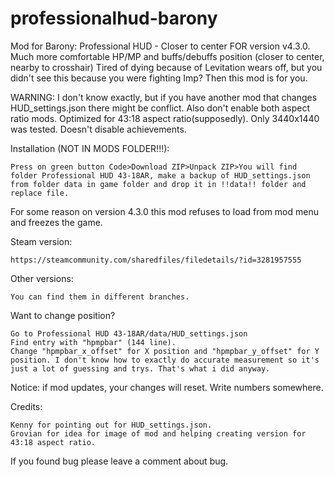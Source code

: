# professionalhud-barony
Mod for Barony: Professional HUD - Closer to center
FOR version v4.3.0.
Much more comfortable HP/MP and buffs/debuffs position (closer to center, nearby to crosshair)
Tired of dying because of Levitation wears off, but you didn't see this because you were fighting Imp? Then this mod is for you.

WARNING:
I don't know exactly, but if you have another mod that changes HUD_settings.json there might be conflict. Also don't enable both aspect ratio mods.
Optimized for 43:18 aspect ratio(supposedly). Only 3440x1440 was tested.
Doesn't disable achievements.

Installation (NOT IN MODS FOLDER!!!):

    Press on green button Code>Download ZIP>Unpack ZIP>You will find folder Professional HUD 43-18AR, make a backup of HUD_settings.json from folder data in game folder and drop it in !!data!! folder and replace file.

For some reason on version 4.3.0 this mod refuses to load from mod menu and freezes the game.

Steam version:

    https://steamcommunity.com/sharedfiles/filedetails/?id=3281957555

Other versions:

    You can find them in different branches.

Want to change position?

    Go to Professional HUD 43-18AR/data/HUD_settings.json
    Find entry with "hpmpbar" (144 line).
    Change "hpmpbar_x_offset" for X position and "hpmpbar_y_offset" for Y position. I don't know how to exactly do accurate measurement so it's just a lot of guessing and trys. That's what i did anyway.

Notice: if mod updates, your changes will reset. Write numbers somewhere.

Credits:

    Kenny for pointing out for HUD_settings.json.
    Grovian for idea for image of mod and helping creating version for 43:18 aspect ratio.


If you found bug please leave a comment about bug.
